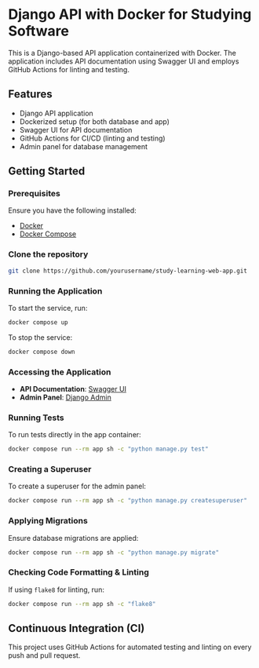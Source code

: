 # Django API with Docker for Studying Software

This is a Django-based API application containerized with Docker. The application includes API documentation using Swagger UI and employs GitHub Actions for linting and testing.

## Features

- Django API application
- Dockerized setup (for both database and app)
- Swagger UI for API documentation
- GitHub Actions for CI/CD (linting and testing)
- Admin panel for database management

## Getting Started

### Prerequisites

Ensure you have the following installed:
- [Docker](https://www.docker.com/get-started)
- [Docker Compose](https://docs.docker.com/compose/install/)

### Clone the repository

```bash
git clone https://github.com/yourusername/study-learning-web-app.git
```

### Running the Application

To start the service, run:

```sh
docker compose up
```

To stop the service:

```sh
docker compose down
```

### Accessing the Application

- **API Documentation**: [Swagger UI](http://127.0.0.1:8000/api/docs)
- **Admin Panel**: [Django Admin](http://127.0.0.1:8000/admin)

### Running Tests

To run tests directly in the app container:

```sh
docker compose run --rm app sh -c "python manage.py test"
```

### Creating a Superuser

To create a superuser for the admin panel:

```sh
docker compose run --rm app sh -c "python manage.py createsuperuser"
```

### Applying Migrations

Ensure database migrations are applied:

```sh
docker compose run --rm app sh -c "python manage.py migrate"
```

### Checking Code Formatting & Linting

If using `flake8` for linting, run:

```sh
docker compose run --rm app sh -c "flake8"
```

## Continuous Integration (CI)

This project uses GitHub Actions for automated testing and linting on every push and pull request.
